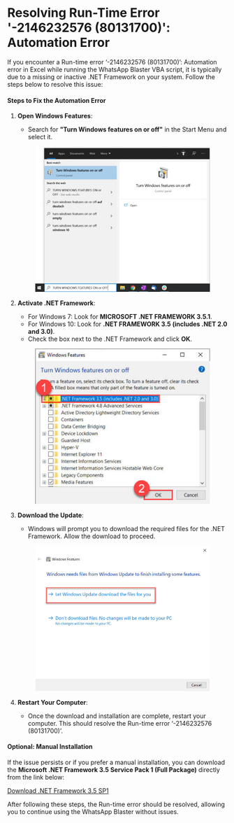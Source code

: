 # Resolving Run-Time Error '-2146232576 (80131700)': Automation Error

If you encounter a Run-time error ‘-2146232576 (80131700)’: Automation error in Excel while running the WhatsApp Blaster VBA script, it is typically due to a missing or inactive .NET Framework on your system. Follow the steps below to resolve this issue:

#### Steps to Fix the Automation Error

1.  **Open Windows Features**:

    * Search for **"Turn Windows features on or off"** in the Start Menu and select it.

    <figure><img src="../.gitbook/assets/image (11).png" alt=""><figcaption></figcaption></figure>
2.  **Activate .NET Framework**:

    * For Windows 7: Look for **MICROSOFT .NET FRAMEWORK 3.5.1**.
    * For Windows 10: Look for **.NET FRAMEWORK 3.5 (includes .NET 2.0 and 3.0)**.
    * Check the box next to the .NET Framework and click **OK**.

    <figure><img src="../.gitbook/assets/image (12).png" alt=""><figcaption></figcaption></figure>
3.  **Download the Update**:

    * Windows will prompt you to download the required files for the .NET Framework. Allow the download to proceed.

    <figure><img src="../.gitbook/assets/image (13).png" alt="" width="563"><figcaption></figcaption></figure>
4. **Restart Your Computer**:
   * Once the download and installation are complete, restart your computer. This should resolve the Run-time error ‘-2146232576 (80131700)’.

#### Optional: Manual Installation

If the issue persists or if you prefer a manual installation, you can download the **Microsoft .NET Framework 3.5 Service Pack 1 (Full Package)** directly from the link below:

[Download .NET Framework 3.5 SP1](https://www.microsoft.com/en-in/download/details.aspx?id=25150\&irgwc=1\&OCID=AID2000142_aff_7806_1246483\&tduid=\(ir__h6mcgpzz6gkftz01kk0sohzz0e2xlforq1r6k1yg00\)\(7806\)\(1246483\)\(%2826af5e78cf215246c1fbf000121fbac0%29%2881561%29%28686431%29%28at106140_a107739_m12_p12460_c%29%28%29\)\(26af5e78cf215246c1fbf000121fbac0\)\&irclickid=_h6mcgpzz6gkftz01kk0sohzz0e2xlforq1r6k1yg00)

After following these steps, the Run-time error should be resolved, allowing you to continue using the WhatsApp Blaster without issues.
